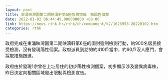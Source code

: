 ```yaml
---
layout: post
title: 東涌映灣園第二期映濤軒第6座強檢完成　無陽性個案
date: 2022-01-02 06:44:49.000000000 +08:00
link: https://news.rthk.hk/rthk/ch/component/k2/1626958-20220102.htm
categories: rthk
---
```


政府完成在東涌映灣園第二期映濤軒第6座的圍封強制檢測行動，約900名居民接受檢測，沒有發現陽性個案。政府派員到訪的約410戶當中，約60戶沒人應門，會採取措施跟進。

政府由於發現1宗曾在上址居住的初步陽性檢測個案，初步顯示涉及變異病毒株，昨日決定向相關區域發出限制與檢測宣告。
